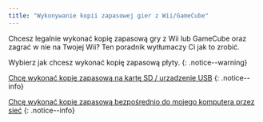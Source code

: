 ```yaml
---
title: "Wykonywanie kopii zapasowej gier z Wii/GameCube"
---
```


Chcesz legalnie wykonać kopię zapasową gry z Wii lub GameCube oraz zagrać w nie na Twojej Wii? Ten poradnik wytłumaczy Ci jak to zrobić.

Wybierz jak chcesz wykonać kopię zapasową płyty.
{: .notice--warning}

[Chcę wykonać kopię zapasową na kartę SD / urządzenie USB](cleanrip)
{: .notice--info}

[Chcę wykonać kopię zapasową bezpośrednio do mojego komputera przez sieć](dump-smb)
{: .notice--info}
